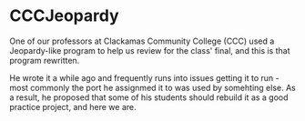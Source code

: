 # CCCJeopardy
One of our professors at Clackamas Community College (CCC) used a Jeopardy-like program to help us review for the class' final, and this is that program rewritten.

He wrote it a while ago and frequently runs into issues getting it to run - most commonly the port he assignmed it to was used by somehting else. As a result, he proposed that some of his students should rebuild it as a good practice project, and here we are.

